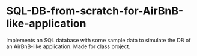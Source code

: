 # SQL-DB-from-scratch-for-AirBnB-like-application
Implements an SQL database with some sample data to simulate the DB of an AirBnB-like application. Made for class project.
